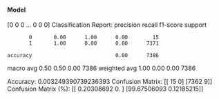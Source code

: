 #### Model
[0 0 0 ... 0 0 0]
Classification Report:
              precision    recall  f1-score   support

           0       0.00      1.00      0.00        15
           1       1.00      0.00      0.00      7371

    accuracy                           0.00      7386
   macro avg       0.50      0.50      0.00      7386
weighted avg       1.00      0.00      0.00      7386

Accuracy: 0.003249390739236393
Confusion Matrix:
[[  15    0]
 [7362    9]]
Confusion Matrix (%):
[[ 0.20308692  0.        ]
 [99.67506093  0.12185215]]

